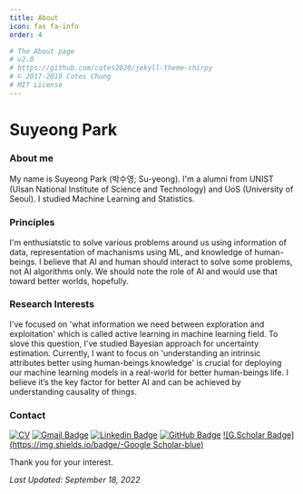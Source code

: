 ```yaml
---
title: About
icon: fas fa-info
order: 4

# The About page
# v2.0
# https://github.com/cotes2020/jekyll-theme-chirpy
# © 2017-2019 Cotes Chung
# MIT License
---
```






# Suyeong Park
### About me

My name is Suyeong Park (박수영; Su-yeong). I'm a alumni from UNIST (Ulsan National Institute of Science and Technology) and UoS (University of Seoul). I studied Machine Learning and Statistics.


### Principles
I'm enthusiatstic to solve various problems around us using information of data, representation of machanisms using ML, and knowledge of human-beings. 
I believe that AI and human should interact to solve some problems, not AI algorithms only.
We should note the role of AI and would use that toward better worlds, hopefully.

### Research Interests
I've focused on 'what information we need between exploration and exploitation' which is called active learning in machine learning field. 
To slove this question, I've studied Bayesian approach for uncertainty estimation. 
Currently, I want to focus on 'understanding an intrinsic attributes better using human-beings knowledge' is crucial for deploying our machine learning models in a real-world for better human-beings life. 
I believe it’s the key factor for better AI and can be achieved by understanding causality of things.



### Contact
[![CV](https://img.shields.io/badge/CV-green.svg)](/assets/files/CV.pdf)
[![Gmail Badge](https://img.shields.io/badge/Gmail-d14836?style=flat&logo=Gmail&logoColor=white&link=mailto:suyeong.park0@gmail.com)](mailto:suyeong.park0@gmail.com)
[![Linkedin Badge](https://img.shields.io/badge/Linkedin-blue?style=flat&logo=Linkedin&logoColor=white&link=https://www.linkedin.com/in/sy-p-782a62187//)](https://www.linkedin.com/in/sy-p-782a62187/) 
[![GitHub Badge](http://img.shields.io/badge/-Github-black?style=flat-square&logo=github&link=https://github.com/euphoria0-0)](https://github.com/euphoria0-0)
[![G.Scholar Badge](https://img.shields.io/badge/-Google Scholar-blue)]([https://github.com/euphoria0-0](https://scholar.google.com/citations?hl=ko&user=-pQY91AAAAAJ))




Thank you for your interest.





*Last Updated: September 18, 2022*

